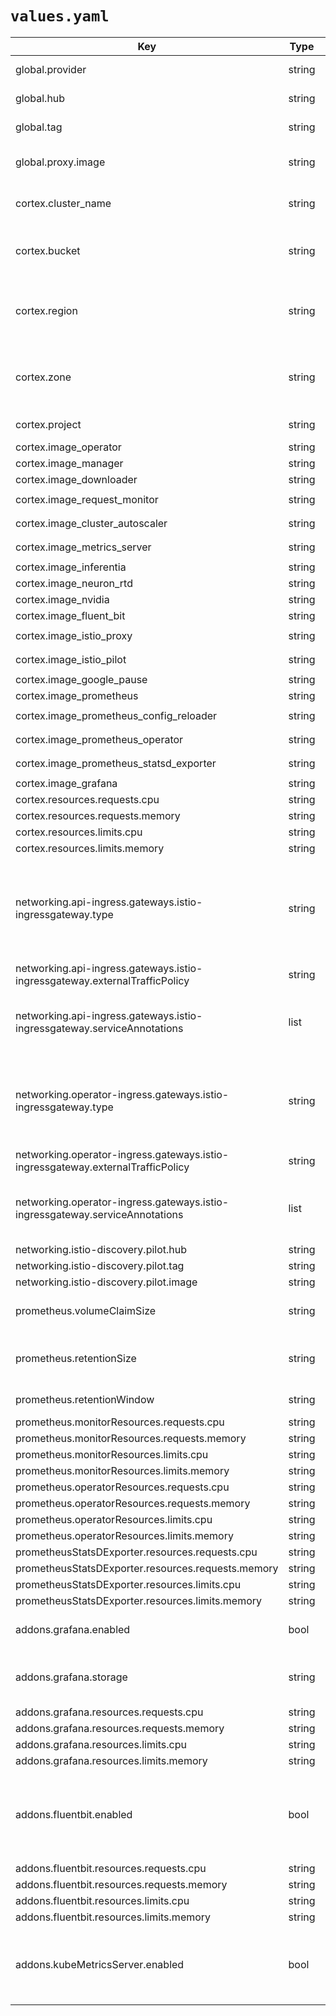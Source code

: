 # `values.yaml`

| Key | Type | Default | Description |
|-----|------|---------|-------------|
| global.provider | string | `""` | "aws" or "gcp" (required) |
| global.hub | string | `"quay.io/cortexlabs"` | Default hub for istio images |
| global.tag | string | `"master"` | Default tag for istio images |
| global.proxy.image | string | `"istio-proxy"` | Image for the istio proxy controller |
| cortex.cluster_name | string | `""` | Name of the cluster (required) |
| cortex.bucket | string | `""` | "my-cortex-bucket" (without s3:// or gs://) (required) |
| cortex.region | string | `""` | AWS-only (region where the cluster was provisioned) (required) |
| cortex.zone | string | `""` | GCP-only (zone where the cluster was provisioned) (required) |
| cortex.project | string | `""` | The project ID (required) |
| cortex.image_operator | string | `"quay.io/cortexlabs/operator:master"` |  |
| cortex.image_manager | string | `"quay.io/cortexlabs/manager:master"` |  |
| cortex.image_downloader | string | `"quay.io/cortexlabs/downloader:master"` |  |
| cortex.image_request_monitor | string | `"quay.io/cortexlabs/request-monitor:master"` |  |
| cortex.image_cluster_autoscaler | string | `"quay.io/cortexlabs/cluster-autoscaler:master"` |  |
| cortex.image_metrics_server | string | `"quay.io/cortexlabs/metrics-server:master"` |  |
| cortex.image_inferentia | string | `"quay.io/cortexlabs/inferentia:master"` |  |
| cortex.image_neuron_rtd | string | `"quay.io/cortexlabs/neuron-rtd:master"` |  |
| cortex.image_nvidia | string | `"quay.io/cortexlabs/nvidia:master"` |  |
| cortex.image_fluent_bit | string | `"quay.io/cortexlabs/fluent-bit:master"` |  |
| cortex.image_istio_proxy | string | `"quay.io/cortexlabs/istio-proxy:master"` |  |
| cortex.image_istio_pilot | string | `"quay.io/cortexlabs/istio-pilot:master"` |  |
| cortex.image_google_pause | string | `"quay.io/cortexlabs/pause:master"` |  |
| cortex.image_prometheus | string | `"quay.io/cortexlabs/prometheus:master"` |  |
| cortex.image_prometheus_config_reloader | string | `"quay.io/cortexlabs/prometheus-config-reloader:master"` |  |
| cortex.image_prometheus_operator | string | `"quay.io/cortexlabs/prometheus-operator:master"` |  |
| cortex.image_prometheus_statsd_exporter | string | `"quay.io/cortexlabs/prometheus-statsd-exporter:master"` |  |
| cortex.image_grafana | string | `"quay.io/cortexlabs/grafana:master"` |  |
| cortex.resources.requests.cpu | string | `"200m"` |  |
| cortex.resources.requests.memory | string | `"128Mi"` |  |
| cortex.resources.limits.cpu | string | `"2000m"` |  |
| cortex.resources.limits.memory | string | `"1024Mi"` |  |
| networking.api-ingress.gateways.istio-ingressgateway.type | string | `"LoadBalancer"` | "ClusterIP", "NodePort" or "LoadBalancer"; for API ingress (RealtimeAPI, BatchAPI, TaskAPI, TrafficSplitter) |
| networking.api-ingress.gateways.istio-ingressgateway.externalTrafficPolicy | string | `"Cluster"` | "Local" or "Cluster" |
| networking.api-ingress.gateways.istio-ingressgateway.serviceAnnotations | list | `[]` | Annotations to configure your ingress (specific to aws or gcp) |
| networking.operator-ingress.gateways.istio-ingressgateway.type | string | `"LoadBalancer"` | "ClusterIP", "NodePort" or "LoadBalancer"; for operator ingress (CLI/Python Client) |
| networking.operator-ingress.gateways.istio-ingressgateway.externalTrafficPolicy | string | `"Cluster"` | "Local" or "Cluster" |
| networking.operator-ingress.gateways.istio-ingressgateway.serviceAnnotations | list | `[]` | Annotations to configure your ingress (specific to aws or gcp) |
| networking.istio-discovery.pilot.hub | string | `"quay.io/cortexlabs"` |  |
| networking.istio-discovery.pilot.tag | string | `"master"` |  |
| networking.istio-discovery.pilot.image | string | `"istio-pilot"` |  |
| prometheus.volumeClaimSize | string | `"40Gi"` | Size of the volume for prometheus |
| prometheus.retentionSize | string | `"35GB"` | How much prometheus will store in its volume |
| prometheus.retentionWindow | string | `"2w"` | Retention time window |
| prometheus.monitorResources.requests.cpu | string | `nil` |  |
| prometheus.monitorResources.requests.memory | string | `"400Mi"` |  |
| prometheus.monitorResources.limits.cpu | string | `nil` |  |
| prometheus.monitorResources.limits.memory | string | `nil` |  |
| prometheus.operatorResources.requests.cpu | string | `"100m"` |  |
| prometheus.operatorResources.requests.memory | string | `"100Mi"` |  |
| prometheus.operatorResources.limits.cpu | string | `"200m"` |  |
| prometheus.operatorResources.limits.memory | string | `"200Mi"` |  |
| prometheusStatsDExporter.resources.requests.cpu | string | `"100m"` |  |
| prometheusStatsDExporter.resources.requests.memory | string | `"100Mi"` |  |
| prometheusStatsDExporter.resources.limits.cpu | string | `nil` |  |
| prometheusStatsDExporter.resources.limits.memory | string | `"100Mi"` |  |
| addons.grafana.enabled | bool | `true` | Whether grafana is enabled or not |
| addons.grafana.storage | string | `"2Gi"` | How much grafana can store in its volume |
| addons.grafana.resources.requests.cpu | string | `"100m"` |  |
| addons.grafana.resources.requests.memory | string | `"100Mi"` |  |
| addons.grafana.resources.limits.cpu | string | `"200m"` |  |
| addons.grafana.resources.limits.memory | string | `"200Mi"` |  |
| addons.fluentbit.enabled | bool | `true` | Whether fluentbit is enabled or not; used for exporting logs to CloudWatch or Stackdriver |
| addons.fluentbit.resources.requests.cpu | string | `"100m"` |  |
| addons.fluentbit.resources.requests.memory | string | `"150Mi"` |  |
| addons.fluentbit.resources.limits.cpu | string | `nil` |  |
| addons.fluentbit.resources.limits.memory | string | `"150Mi"` |  |
| addons.kubeMetricsServer.enabled | bool | `false` | Whether the kube metrics server is enabled or not; for "kubectl top" command |
